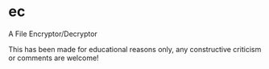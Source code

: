 # ec
A File Encryptor/Decryptor

This has been made for educational reasons only, any constructive criticism or comments are welcome!
